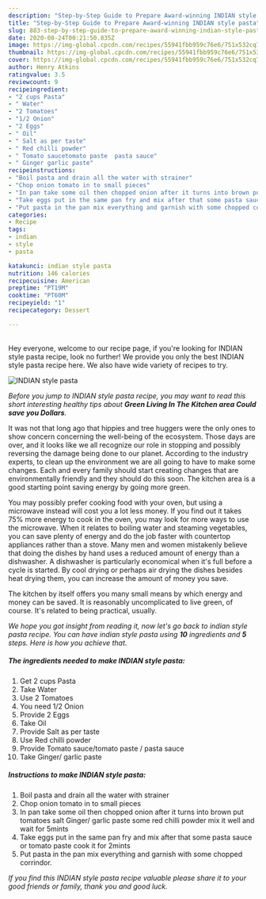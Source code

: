 ```yaml
---
description: "Step-by-Step Guide to Prepare Award-winning INDIAN style pasta"
title: "Step-by-Step Guide to Prepare Award-winning INDIAN style pasta"
slug: 883-step-by-step-guide-to-prepare-award-winning-indian-style-pasta
date: 2020-08-24T00:21:50.835Z
image: https://img-global.cpcdn.com/recipes/55941fbb959c76e6/751x532cq70/indian-style-pasta-recipe-main-photo.jpg
thumbnail: https://img-global.cpcdn.com/recipes/55941fbb959c76e6/751x532cq70/indian-style-pasta-recipe-main-photo.jpg
cover: https://img-global.cpcdn.com/recipes/55941fbb959c76e6/751x532cq70/indian-style-pasta-recipe-main-photo.jpg
author: Henry Atkins
ratingvalue: 3.5
reviewcount: 9
recipeingredient:
- "2 cups Pasta"
- " Water"
- "2 Tomatoes"
- "1/2 Onion"
- "2 Eggs"
- " Oil"
- " Salt as per taste"
- " Red chilli powder"
- " Tomato saucetomato paste  pasta sauce"
- " Ginger garlic paste"
recipeinstructions:
- "Boil pasta and drain all the water with strainer"
- "Chop onion tomato in to small pieces"
- "In pan take some oil then chopped onion after it turns into brown put tomatoes salt Ginger/ garlic paste some red chilli powder mix it well and wait for 5mints"
- "Take eggs put in the same pan fry and mix after that some pasta sauce or tomato paste cook it for 2mints"
- "Put pasta in the pan mix everything and garnish with some chopped corrindor."
categories:
- Recipe
tags:
- indian
- style
- pasta

katakunci: indian style pasta 
nutrition: 146 calories
recipecuisine: American
preptime: "PT19M"
cooktime: "PT60M"
recipeyield: "1"
recipecategory: Dessert

---
```

<br>
Hey everyone, welcome to our recipe page, if you're looking for INDIAN style pasta recipe, look no further! We provide you only the best INDIAN style pasta recipe here. We also have wide variety of recipes to try.
<br>


![INDIAN style pasta](https://img-global.cpcdn.com/recipes/55941fbb959c76e6/751x532cq70/indian-style-pasta-recipe-main-photo.jpg)

<i>Before you jump to INDIAN style pasta recipe, you may want to read this short interesting healthy tips about 
<strong>Green Living In The Kitchen area Could save you Dollars</strong>.</i>
</br>

It was not that long ago that hippies and tree huggers were the only ones to show concern concerning the well-being of the ecosystem. Those days are over, and it looks like we all recognize our role in stopping and possibly reversing the damage being done to our planet. According to the industry experts, to clean up the environment we are all going to have to make some changes. Each and every family should start creating changes that are environmentally friendly and they should do this soon. The kitchen area is a good starting point saving energy by going more green.

You may possibly prefer cooking food with your oven, but using a microwave instead will cost you a lot less money. If you find out it takes 75% more energy to cook in the oven, you may look for more ways to use the microwave. When it relates to boiling water and steaming vegetables, you can save plenty of energy and do the job faster with countertop appliances rather than a stove. Many men and women mistakenly believe that doing the dishes by hand uses a reduced amount of energy than a dishwasher. A dishwasher is particularly economical when it's full before a cycle is started. By cool drying or perhaps air drying the dishes besides heat drying them, you can increase the amount of money you save.

The kitchen by itself offers you many small means by which energy and money can be saved. It is reasonably uncomplicated to live green, of course. It's related to being practical, usually.


<i>We hope you got insight from reading it, now let's go back to indian style pasta recipe. You can have indian style pasta using <strong>10</strong> ingredients and <strong>5</strong> steps. Here is how you achieve that.
</i>

##### The ingredients needed to make INDIAN style pasta:

1. Get 2 cups Pasta
1. Take  Water
1. Use 2 Tomatoes
1. You need 1/2 Onion
1. Provide 2 Eggs
1. Take  Oil
1. Provide  Salt as per taste
1. Use  Red chilli powder
1. Provide  Tomato sauce/tomato paste / pasta sauce
1. Take  Ginger/ garlic paste


##### Instructions to make INDIAN style pasta:

1. Boil pasta and drain all the water with strainer
1. Chop onion tomato in to small pieces
1. In pan take some oil then chopped onion after it turns into brown put tomatoes salt Ginger/ garlic paste some red chilli powder mix it well and wait for 5mints
1. Take eggs put in the same pan fry and mix after that some pasta sauce or tomato paste cook it for 2mints
1. Put pasta in the pan mix everything and garnish with some chopped corrindor.


<i>If you find this INDIAN style pasta recipe valuable please share it to your good friends or family, thank you and good luck.</i>
